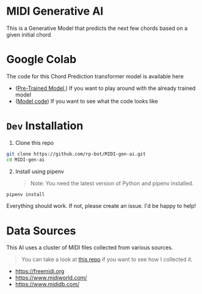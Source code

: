 # MIDI Generative AI

This is a Generative Model that predicts the next few chords based on a given initial chord

# Google Colab

The code for this Chord Prediction transformer model is available here

-   ([Pre-Trained Model ](https://colab.research.google.com/drive/1ffQt5xyuNoEr9Qf7pkTAkUNTlOrTsRrQ?usp=sharing)) If you want to play around with the already trained model
-   ([Model code](https://colab.research.google.com/drive/1dwB3Bz1uY49B0ljRjU6Gu6cGzWtUMqMQ?usp=sharing)) If you want to see what the code looks like

# `Dev` Installation

1. Clone this repo

```sh
git clone https://github.com/rp-bot/MIDI-gen-ai.git
cd MIDI-gen-ai
```

2. Install using pipenv
    > Note: You need the latest version of Python and pipenv installed.

```sh
pipenv install
```

Everything should work. If not, please create an issue. I'd be happy to help!

# Data Sources

This AI uses a cluster of MIDI files collected from various sources.

> You can take a look at [this repo](https://github.com/rp-bot/Ultimate-MIDI-Scraper) if you want to see how I collected it.

-   https://freemidi.org
-   https://www.midiworld.com/
-   https://www.mididb.com/
